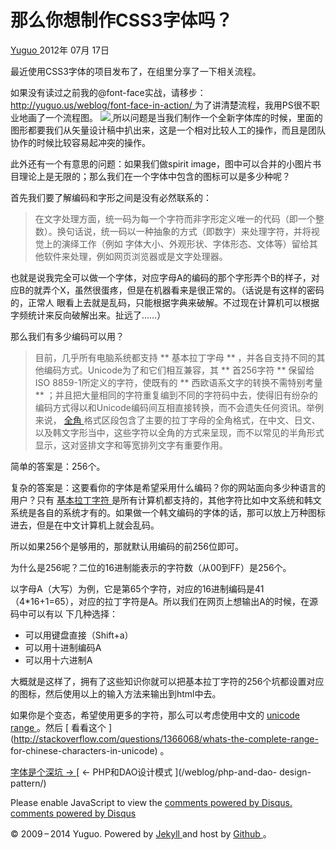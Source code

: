 #  那么你想制作CSS3字体吗？

[ Yuguo ](http://yuguo.us) 2012年 07月 17日

最近使用CSS3字体的项目发布了，在组里分享了一下相关流程。

如果没有读过之前我的@font-face实战，请移步： [ http://yuguo.us/weblog/font-face-in-action/
](http://yuguo.us/weblog/font-face-in-action/) 为了讲清楚流程，我用PS很不职业地画了一个流程图。 [
![](http://yuguo.us/files/2012/07/font.png)
](http://yuguo.us/files/2012/07/font.png)
所以问题是当我们制作一个全新字体库的时候，里面的图形都要我们从矢量设计稿中扒出来，这是一个相对比较人工的操作，而且是团队协作的时候比较容易起冲突的操作。

此外还有一个有意思的问题：如果我们做spirit image，图中可以合并的小图片书目理论上是无限的；那么我们在一个字体中包含的图标可以是多少种呢？

首先我们要了解编码和字形之间是没有必然联系的：

> 在文字处理方面，统一码为每一个字符而非字形定义唯一的代码（即一个整数）。换句话说，统一码以一种抽象的方式（即数字）来处理字符，并将视觉上的演绎工作（例如
字体大小、外观形状、字体形态、文体等）留给其他软件来处理，例如网页浏览器或是文字处理器。

也就是说我完全可以做一个字体，对应字母A的编码的那个字形弄个B的样子，对应B的就弄个X，虽然很蛋疼，但是在机器看来是很正常的。（话说是有这样的密码的，正常人
眼看上去就是乱码，只能根据字典来破解。不过现在计算机可以根据字频统计来反向破解出来。扯远了……）

那么我们有多少编码可以用？

> 目前，几乎所有电脑系统都支持 ** 基本拉丁字母 ** ，并各自支持不同的其他编码方式。Unicode为了和它们相互兼容，其 ** 首256字符 **
保留给ISO 8859-1所定义的字符，使既有的 ** 西欧语系文字的转换不需特别考量 **
；并且把大量相同的字符重复编到不同的字符码中去，使得旧有纷杂的编码方式得以和Unicode编码间互相直接转换，而不会遗失任何资讯。举例来说， [ 全角
](http://zh.wikipedia.org/wiki/%E5%85%A8%E5%BD%A2) 格式区段包含了主要的拉丁字母的全角格式，在中文、日文、
以及韩文字形当中，这些字符以全角的方式来呈现，而不以常见的半角形式显示，这对竖排文字和等宽排列文字有重要作用。

简单的答案是：256个。

复杂的答案是：这要看你的字体是希望采用什么编码？你的网站面向多少种语言的用户？只有 [ 基本拉丁字符
](http://www.unicodetools.com/unicode/codepage-latin.php)
是所有计算机都支持的，其他字符比如中文系统和韩文系统是各自的系统才有的。如果做一个韩文编码的字体的话，那可以放上万种图标进去，但是在中文计算机上就会乱码。

所以如果256个是够用的，那就默认用编码的前256位即可。

为什么是256呢？二位的16进制能表示的字符数（从00到FF）是256个。

以字母A（大写）为例，它是第65个字符，对应的16进制编码是41（4*16+1=65），对应的拉丁字符是A。所以我们在网页上想输出A的时候，在源码中可以有以
下几种选择：

  * 可以用键盘直接（Shift+a） 
  * 可以用十进制编码&#65; 
  * 可以用十六进制&#x41; 

大概就是这样了，拥有了这些知识你就可以把基本拉丁字符的256个坑都设置对应的图标，然后使用以上的输入方法来输出到html中去。

如果你是个变态，希望使用更多的字符，那么可以考虑使用中文的 [ unicode range
](http://www.wctutorials.com/reference/css/properties/unicode-range) 。然后 [
看看这个 ](http://stackoverflow.com/questions/1366068/whats-the-complete-range-
for-chinese-characters-in-unicode) 。

[ 字体是个深坑 → ](/weblog/computer-fonts/) [ ← PHP和DAO设计模式 ](/weblog/php-and-dao-
design-pattern/)

Please enable JavaScript to view the [ comments powered by Disqus.
](http://disqus.com/?ref_noscript) [ comments powered by  Disqus
](http://disqus.com)

© 2009 – 2014 Yuguo. Powered by [ Jekyll ](https://github.com/mojombo/jekyll)
and host by [ Github ](https://github.com/yuguo) 。

